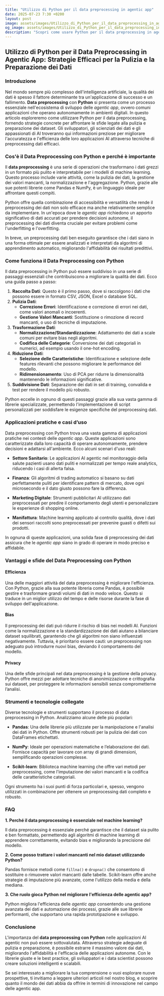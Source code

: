 ```yaml
---
title: "Utilizzo di Python per il data preprocessing in agentic app"
date: 2025-07-23 7:30 +0200
layout: post
image: assets/images/Utilizzo_di_Python_per_il_data_preprocessing_in_agentic_app.jpg
og_image: assets/images/Utilizzo_di_Python_per_il_data_preprocessing_in_agentic_app.jpg
description: "Scopri come usare Python per il data preprocessing in agentic app AI; ottimizza la pulizia dati e la preparazione dataset con strategie efficaci."
---
```


## Utilizzo di Python per il Data Preprocessing in Agentic App: Strategie Efficaci per la Pulizia e la Preparazione dei Dati

### Introduzione

Nel mondo sempre più complesso dell'intelligenza artificiale, la qualità dei dati è spesso il fattore determinante tra un'applicazione di successo e un fallimento. **Data preprocessing** con **Python** si presenta come un processo essenziale nell'ecosistema di sviluppo delle *agentic app*, ovvero comuni applicazioni che operano autonomamente in ambienti digitali. In questo articolo esploreremo come utilizzare Python per il data preprocessing, fornendo strategie concrete per affrontare le sfide legate alla pulizia e preparazione dei dataset. Gli sviluppatori, gli scienziati dei dati e gli appassionati di AI troveranno qui informazioni preziose per migliorare l'accuratezza e l'efficienza delle loro applicazioni AI attraverso tecniche di preprocessing dati efficaci.

### Cos'è il Data Preprocessing con Python e perché è importante

Il **data preprocessing** è una serie di operazioni che trasformano i dati grezzi in un formato più pulito e interpretabile per i modelli di machine learning. Questo processo include varie attività, come la pulizia dei dati, la gestione dei valori mancanti, la normalizzazione e l'aggregazione. Python, grazie alle sue potenti librerie come Pandas e NumPy, è un linguaggio ideale per affrontare questi compiti. 

Python offre quella combinazione di accessibilità e versatilità che rende il preprocessing dei dati non solo efficace ma anche relativamente semplice da implementare. In un'epoca dove le *agentic app* richiedono un apporto significativo di dati accurati per prendere decisioni autonome, il preprocessing dei dati diventa cruciale per evitare problemi come l'underfitting e l'overfitting.

In breve, un preprocessing dati ben eseguito garantisce che i dati siano in una forma ottimale per essere analizzati e interpretati da algoritmi di apprendimento automatico, migliorando l'affidabilità dei risultati predittivi.

### Come funziona il Data Preprocessing con Python

Il data preprocessing in Python può essere suddiviso in una serie di passaggi essenziali che contribuiscono a migliorare la qualità dei dati. Ecco una guida passo a passo:

1. **Raccolta Dati**: Questo è il primo passo, dove si raccolgono i dati che possono essere in formato CSV, JSON, Excel o database SQL.
2. **Pulizia Dati**:
   - **Correzione Errori**: Identificazione e correzione di errori nei dati, come valori anomali o incoerenti.
   - **Gestione Valori Mancanti**: Sostituzione o rimozione di record mancanti, o uso di tecniche di imputazione.
3. **Trasformazione Dati**:
   - **Normalizzazione/Standardizzazione**: Adattamento dei dati a scale comuni per evitare bias negli algoritmi.
   - **Codifica delle Categorie**: Conversione dei dati categoriali in numerici, ad esempio usando il one-hot encoding.
4. **Riduzione Dati**:
   - **Selezione delle Caratteristiche**: Identificazione e selezione delle features rilevanti che possono migliorare le performance del modello.
   - **Ridimensionamento**: Uso di PCA per ridurre la dimensionalità mantenendo le informazioni significative.
5. **Suddivisione Dati**: Separazione dei dati in set di training, convalida e test per rendere il modello più robusto.

Python eccelle in ognuno di questi passaggi grazie alla sua vasta gamma di librerie specializzate, permettendo l'implementazione di script personalizzati per soddisfare le esigenze specifiche del preprocessing dati.

### Applicazioni pratiche e casi d’uso

Data preprocessing con Python trova una vasta gamma di applicazioni pratiche nei contesti delle *agentic app*. Queste applicazioni sono caratterizzate dalla loro capacità di operare autonomamente, prendere decisioni e adattarsi all'ambiente. Ecco alcuni scenari d'uso reali:

- **Settore Sanitario**: Le applicazioni AI agentic nel monitoraggio della salute pazienti usano dati puliti e normalizzati per tempo reale analytics, riducendo i casi di allerta falsa.
  
- **Finanza**: Gli algoritmi di trading automatico si basano su dati perfettamente puliti per identificare pattern di mercato, dove ogni microsecondo e il dato giusto possono fare la differenza.
  
- **Marketing Digitale**: Strumenti pubblicitari AI utilizzano dati preprocessati per predire il comportamento degli utenti e personalizzare le esperienze di shopping online.

- **Manifattura**: Machine learning applicato al controllo qualità, dove i dati dei sensori raccolti sono preprocessati per prevenire guasti o difetti sui prodotti.

In ognuna di queste applicazioni, una solida fase di preprocessing dei dati assicura che le *agentic app* siano in grado di operare in modo preciso e affidabile.

### Vantaggi e sfide del Data Preprocessing con Python

#### Efficienza

Una delle maggiori attività del data preprocessing è migliorare l'efficienza. Con Python, grazie alla sua potente libreria come Pandas, è possibile gestire e trasformare grandi volumi di dati in modo veloce. Questo si traduce in un miglior utilizzo del tempo e delle risorse durante la fase di sviluppo dell'applicazione.

#### Bias

Il preprocessing dei dati può ridurre il rischio di bias nei modelli AI. Funzioni come la normalizzazione e la standardizzazione dei dati aiutano a bilanciare dataset squilibrati, garantendo che gli algoritmi non siano influenzati negativamente. Tuttavia, è prioritario essere cauti: un preprocessing non adeguato può introdurre nuovi bias, deviando il comportamento del modello.

#### Privacy

Una delle sfide principali nel data preprocessing è la gestione della privacy. Python offre mezzi per adottare tecniche di anonimizzazione e crittografia sui dataset, per proteggere le informazioni sensibili senza comprometterne l’analisi.

### Strumenti e tecnologie collegate

Diverse tecnologie e strumenti supportano il processo di data preprocessing in Python. Analizziamo alcune delle più popolari:

- **Pandas**: Una delle librerie più utilizzate per la manipolazione e l'analisi dei dati in Python. Offre strumenti robusti per la pulizia dei dati con DataFrames etichettati.
  
- **NumPy**: Ideale per operazioni matematiche e l’elaborazione dei dati. Fornisce capacità per lavorare con array di grandi dimensioni, semplificando operazioni complesse.
  
- **Scikit-learn**: Biblioteca machine learning che offre vari metodi per preprocessing, come l'imputazione dei valori mancanti e la codifica delle caratteristiche categoriali.

Ogni strumento ha i suoi punti di forza particolari e, spesso, vengono utilizzati in combinazione per ottenere un preprocessing dati completo e robusto.

### FAQ

**1. Perché il data preprocessing è essenziale nel machine learning?**

Il data preprocessing è essenziale perché garantisce che il dataset sia pulito e ben formattato, permettendo agli algoritmi di machine learning di apprendere correttamente, evitando bias e migliorando la precisione del modello.

**2. Come posso trattare i valori mancanti nel mio dataset utilizzando Python?**

Pandas fornisce metodi come `fillna()` e `dropna()` che consentono di sostituire o rimuovere valori mancanti dalle tabelle. Scikit-learn offre anche strategie di imputazione più avanzate, come l'utilizzo della media e della mediana.

**3. Che ruolo gioca Python nel migliorare l'efficienza delle agentic app?**

Python migliora l'efficienza delle *agentic app* consentendo una gestione avanzata dei dati e automazione dei processi, grazie alle sue librerie performanti, che supportano una rapida prototipazione e sviluppo.

### Conclusione

L'importanza del **data preprocessing con Python** nelle applicazioni AI agentic non può essere sottovalutata. Attraverso strategie adeguate di pulizia e preparazione, è possibile estrarre il massimo valore dai dati, migliorando l'affidabilità e l'efficacia delle applicazioni autonome. Con le librerie giuste e le best practice, gli sviluppatori e i data scientist possono creare soluzioni intelligenti e scalabili.

Se sei interessato a migliorare la tua comprensione o vuoi esplorare nuove prospettive, ti invitiamo a leggere ulteriori articoli nel nostro blog, e scoprire quanto il mondo dei dati abbia da offrire in termini di innovazione nel campo delle agentic app.